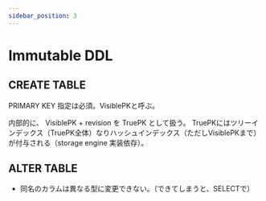 ```yaml
---
sidebar_position: 3
---
```


# Immutable DDL

## CREATE TABLE

PRIMARY KEY 指定は必須。VisiblePKと呼ぶ。

内部的に、 VisiblePK + revision を TruePK として扱う。
TruePKにはツリーインデックス（TruePK全体）なりハッシュインデックス（ただしVisiblePKまで）が付与される（storage engine 実装依存）。

## ALTER TABLE

- 同名のカラムは異なる型に変更できない。（できてしまうと、SELECTで）
